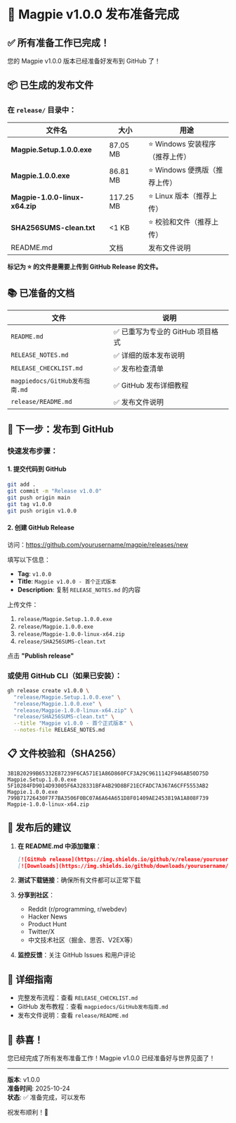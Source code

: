 # 🎉 Magpie v1.0.0 发布准备完成

## ✅ 所有准备工作已完成！

您的 Magpie v1.0.0 版本已经准备好发布到 GitHub 了！

## 📦 已生成的发布文件

### 在 `release/` 目录中：

| 文件名 | 大小 | 用途 |
|--------|------|------|
| **Magpie.Setup.1.0.0.exe** | 87.05 MB | ⭐ Windows 安装程序（推荐上传） |
| **Magpie.1.0.0.exe** | 86.81 MB | ⭐ Windows 便携版（推荐上传） |
| **Magpie-1.0.0-linux-x64.zip** | 117.25 MB | ⭐ Linux 版本（推荐上传） |
| **SHA256SUMS-clean.txt** | <1 KB | ⭐ 校验和文件（推荐上传） |
| README.md | 文档 | 发布文件说明 |

**标记为 ⭐ 的文件是需要上传到 GitHub Release 的文件。**

## 📚 已准备的文档

| 文件 | 说明 |
|------|------|
| `README.md` | ✅ 已重写为专业的 GitHub 项目格式 |
| `RELEASE_NOTES.md` | ✅ 详细的版本发布说明 |
| `RELEASE_CHECKLIST.md` | ✅ 发布检查清单 |
| `magpiedocs/GitHub发布指南.md` | ✅ GitHub 发布详细教程 |
| `release/README.md` | ✅ 发布文件说明 |

## 🚀 下一步：发布到 GitHub

### 快速发布步骤：

#### 1. 提交代码到 GitHub
```bash
git add .
git commit -m "Release v1.0.0"
git push origin main
git tag v1.0.0
git push origin v1.0.0
```

#### 2. 创建 GitHub Release

访问：https://github.com/yourusername/magpie/releases/new

填写以下信息：

- **Tag**: `v1.0.0`
- **Title**: `Magpie v1.0.0 - 首个正式版本`
- **Description**: 复制 `RELEASE_NOTES.md` 的内容

上传文件：
1. `release/Magpie.Setup.1.0.0.exe`
2. `release/Magpie.1.0.0.exe`
3. `release/Magpie-1.0.0-linux-x64.zip`
4. `release/SHA256SUMS-clean.txt`

点击 **"Publish release"**

### 或使用 GitHub CLI（如果已安装）：

```bash
gh release create v1.0.0 \
  "release/Magpie.Setup.1.0.0.exe" \
  "release/Magpie.1.0.0.exe" \
  "release/Magpie-1.0.0-linux-x64.zip" \
  "release/SHA256SUMS-clean.txt" \
  --title "Magpie v1.0.0 - 首个正式版本" \
  --notes-file RELEASE_NOTES.md
```

## 📋 文件校验和（SHA256）

```
3B1B20299B65332E87239F6CA571E1A86D860FCF3A29C9611142F946AB50D75D  Magpie.Setup.1.0.0.exe
5F10284FD9014D93005F6A328331BFA4B29D8BF21ECFADC7A367A6CFF5553AB2  Magpie.1.0.0.exe
799B71726430F7F7BA3506F0BC07A6A64A651D8F01409AE2453819A1A808F739  Magpie-1.0.0-linux-x64.zip
```

## 🎯 发布后的建议

1. **在 README.md 中添加徽章**：
   ```markdown
   [![GitHub release](https://img.shields.io/github/v/release/yourusername/magpie)](https://github.com/yourusername/magpie/releases)
   [![Downloads](https://img.shields.io/github/downloads/yourusername/magpie/total)](https://github.com/yourusername/magpie/releases)
   ```

2. **测试下载链接**：确保所有文件都可以正常下载

3. **分享到社区**：
   - Reddit (r/programming, r/webdev)
   - Hacker News
   - Product Hunt
   - Twitter/X
   - 中文技术社区（掘金、思否、V2EX等）

4. **监控反馈**：关注 GitHub Issues 和用户评论

## 📖 详细指南

- 完整发布流程：查看 `RELEASE_CHECKLIST.md`
- GitHub 发布教程：查看 `magpiedocs/GitHub发布指南.md`
- 发布文件说明：查看 `release/README.md`

## 🎊 恭喜！

您已经完成了所有发布准备工作！Magpie v1.0.0 已经准备好与世界见面了！

---

**版本**: v1.0.0  
**准备时间**: 2025-10-24  
**状态**: ✅ 准备完成，可以发布

祝发布顺利！🚀

